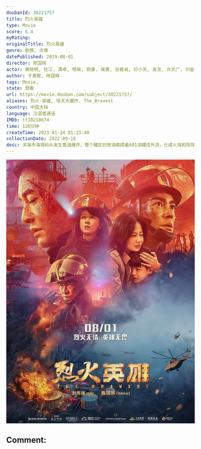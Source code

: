 ```yaml
---
doubanId: 30221757
title: 烈火英雄
type: Movie
score: 6.4
myRating: 
originalTitle: 烈火英雄
genre: 剧情, 灾难
datePublished: 2019-08-01
director: 陈国辉
actor: 黄晓明, 杜江, 谭卓, 杨紫, 欧豪, 侯勇, 谷嘉诚, 印小天, 高戈, 许文广, 刘金山, 丁嘉丽, 王志飞, 王骁, 李沛恩, 杜志国, 郑龙, 吕云骢, 张逸伦, 贺子, 李梓琳, 王佳玉
author: 于勇敢, 陈国辉
tags: Movie, 
state: 想看
url: https://movie.douban.com/subject/30221757/
aliases: 烈火·英雄, 惊天大爆炸, The_Bravest
country: 中国大陆
language: 汉语普通话
IMDb: tt10218674
time: 120分钟
createTime: 2023-01-24 01:23:40
collectionDate: 2022-09-16
desc: 滨海市海港码头发生管道爆炸，整个罐区的原油都顺着A01油罐往外流，化成火海和阵阵爆炸，威胁全市、全省，甚至邻国的安全。慌乱的市民们四处奔逃，一辆辆消防车却逆向冲进火海……
---
```


![image](assets/p2563630521.jpg)

Comment: 
---

